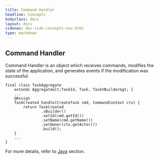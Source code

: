 ```yaml
---
title: Command Handler
headline: Concepts
bodyclass: docs
layout: docs
sidenav: doc-side-concepts-nav.html
type: markdown
---
```

<h2 class="top">Command Handler</h2> 

Command Handler is an object which receives commands, modifies the state of the application, and generates events if the modification was successful.

```
final class TaskAggregate
    extends Aggregate&lt;TaskId, Task, TaskVBuilder&gt; {
    ...
    @Assign
    TaskCreated handle(CreateTask cmd, CommandContext ctx) {
        return TaskCreated
                .vBuilder()
                .setId(cmd.getId())
                .setName(cmd.getName())
                .setOwner(ctx.getActor())
                .build();
    }
    ...
}
```
For more details, refer to [Java](/java/index.md) section.
